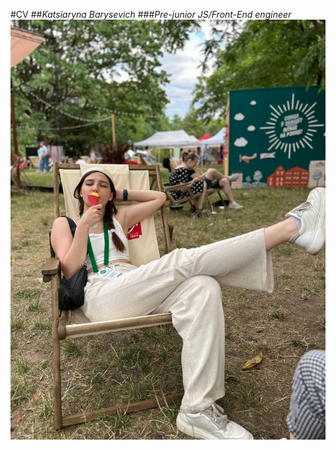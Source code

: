 #CV
##*Katsiaryna Barysevich*
###_Pre-junior JS/Front-End engineer_
![Photo of me eating an ice-cream](./IMG_4206.JPG)

